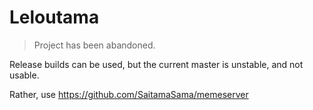 # Leloutama
> Project has been abandoned.

Release builds can be used, but the current master is unstable, and not usable.

Rather, use https://github.com/SaitamaSama/memeserver
